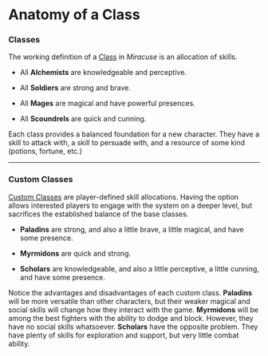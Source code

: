 # Anatomy of a Class

### Classes

The working definition of a [Class](../docs/classes/index.html) in _Miracuse_ is an allocation of skills.

- All **Alchemists** are knowledgeable and perceptive.

- All **Soldiers** are strong and brave.

- All **Mages** are magical and have powerful presences.

- All **Scoundrels** are quick and cunning.

Each class provides a balanced foundation for a new character. They have a skill to attack with, a skill to persuade with, and a resource of some kind (potions, fortune, etc.)

---

### Custom Classes

[Custom Classes](../docs/more/custom_class.html) are player-defined skill allocations. Having the option allows interested players to engage with the system on a deeper level, but sacrifices the established balance of the base classes.

- **Paladins** are strong, and also a little brave, a little magical, and have some presence.

- **Myrmidons** are quick and strong.

- **Scholars** are knowledgeable, and also a little perceptive, a little cunning, and have some presence.

Notice the advantages and disadvantages of each custom class. **Paladins** will be more versatile than other characters, but their weaker magical and social skills will change how they interact with the game. **Myrmidons** will be among the best fighters with the ability to dodge and block. However, they have no social skills whatsoever. **Scholars** have the opposite problem. They have plenty of skills for exploration and support, but very little combat ability.

